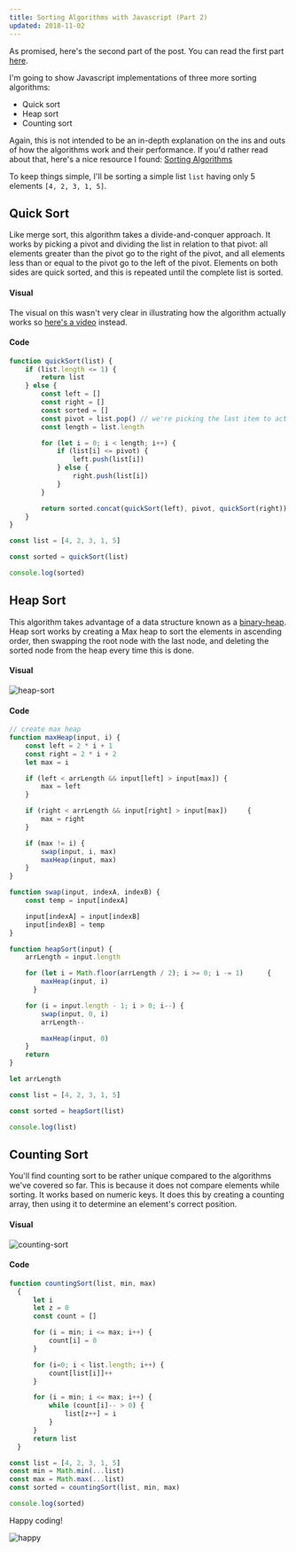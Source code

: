 ```yaml
---
title: Sorting Algorithms with Javascript (Part 2)
updated: 2018-11-02
---
```

As promised, here's the second part of the post. You can read the first part [here](https://wang0nya.github.io/js-sorting-1).

I'm going to show Javascript implementations of three more sorting algorithms:
* Quick sort
* Heap sort
* Counting sort

Again, this is not intended to be an in-depth explanation on the ins and outs of how the algorithms work and their performance. If you'd rather read about that, here's a nice resource I found: [Sorting Algorithms](https://brilliant.org/wiki/sorting-algorithms/)

To keep things simple, I'll be sorting a simple list `list` having only 5 elements `[4, 2, 3, 1, 5]`.

## Quick Sort
Like merge sort, this algorithm takes a divide-and-conquer approach. It works by picking a pivot and dividing the list in relation to that pivot: all elements greater than the pivot go to the right of the pivot, and all elements less than or equal to the pivot go to the left of the pivot. Elements on both sides are quick sorted, and this is repeated until the complete list is sorted.

#### Visual
The visual on this wasn't very clear in illustrating how the algorithm actually works so [here's a video](https://www.youtube.com/watch?v=PgBzjlCcFvc) instead.

#### Code
```javascript
function quickSort(list) {
	if (list.length <= 1) { 
		return list
	} else {
		const left = []
		const right = []
		const sorted = []
		const pivot = list.pop() // we're picking the last item to act as the pivot
		const length = list.length

		for (let i = 0; i < length; i++) {
			if (list[i] <= pivot) {
				left.push(list[i])
			} else {
				right.push(list[i])
			}
		}

		return sorted.concat(quickSort(left), pivot, quickSort(right))
	}
}

const list = [4, 2, 3, 1, 5]

const sorted = quickSort(list)

console.log(sorted)
```

## Heap Sort
This algorithm takes advantage of a data structure known as a [binary-heap](https://www.cs.cmu.edu/~adamchik/15-121/lectures/Binary%20Heaps/heaps.html). Heap sort works by creating a Max heap to sort the elements in ascending order, then swapping the root node with the last node, and deleting the sorted node from the heap every time this is done.

#### Visual
![heap-sort](https://thepracticaldev.s3.amazonaws.com/i/36sw7hiikhyv1mrwmz4g.gif)

#### Code
```javascript
// create max heap
function maxHeap(input, i) {
    const left = 2 * i + 1
    const right = 2 * i + 2
    let max = i

    if (left < arrLength && input[left] > input[max]) {
        max = left
    }

    if (right < arrLength && input[right] > input[max])     {
        max = right
    }

    if (max != i) {
        swap(input, i, max)
        maxHeap(input, max)
    }
}

function swap(input, indexA, indexB) {
    const temp = input[indexA]

    input[indexA] = input[indexB]
    input[indexB] = temp
}

function heapSort(input) {   
    arrLength = input.length

    for (let i = Math.floor(arrLength / 2); i >= 0; i -= 1)      {
        maxHeap(input, i)
      }

    for (i = input.length - 1; i > 0; i--) {
        swap(input, 0, i)
        arrLength--

        maxHeap(input, 0)
    }
    return
}

let arrLength

const list = [4, 2, 3, 1, 5]

const sorted = heapSort(list)

console.log(list)
```

## Counting Sort
You'll find counting sort to be rather unique compared to the algorithms we've covered so far. This is because it does not compare elements while sorting. It works based on numeric keys. It does this by creating a counting array, then using it to determine an element's correct position.

#### Visual
![counting-sort](https://thepracticaldev.s3.amazonaws.com/i/w4jk13diiokecdhny33z.gif)

#### Code
```javascript
function countingSort(list, min, max)
  {
      let i
      let z = 0
      const count = []

      for (i = min; i <= max; i++) {
          count[i] = 0
      }

      for (i=0; i < list.length; i++) {
          count[list[i]]++
      }

      for (i = min; i <= max; i++) {
          while (count[i]-- > 0) {
              list[z++] = i
          }
      }
      return list
  }

const list = [4, 2, 3, 1, 5]
const min = Math.min(...list)
const max = Math.max(...list)
const sorted = countingSort(list, min, max)

console.log(sorted)
```

Happy coding!

![happy](https://media.giphy.com/media/K3raI0cXTkzNC/giphy.gif)